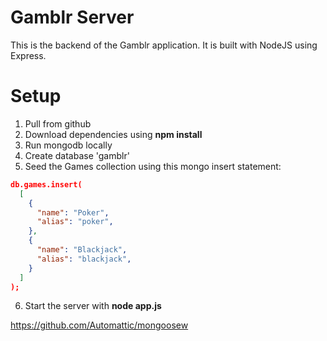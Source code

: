 # Gamblr Server
This is the backend of the Gamblr application. It is built with NodeJS using Express.

# Setup
1. Pull from github
2. Download dependencies using **npm install**
3. Run mongodb locally
4. Create database 'gamblr'
5. Seed the Games collection using this mongo insert statement:
```json
db.games.insert(
  [
    {
      "name": "Poker",
      "alias": "poker",
    },
    {
      "name": "Blackjack",
      "alias": "blackjack",
    }
  ]
);
```
6. Start the server with **node app.js**

https://github.com/Automattic/mongoosew
